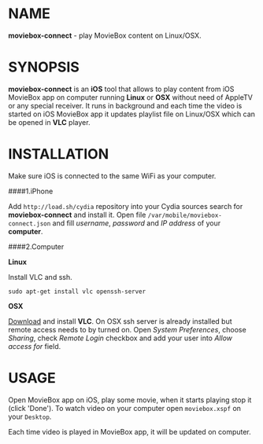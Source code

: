 # NAME

**moviebox-connect** - play MovieBox content on Linux/OSX.

# SYNOPSIS

**moviebox-connect** is an **iOS** tool that allows to play content from iOS MovieBox app on computer running **Linux** or **OSX** without need of AppleTV or any special receiver. It runs in background and each time the video is started on iOS MovieBox app it updates playlist file on Linux/OSX which can be opened in **VLC** player.

# INSTALLATION

Make sure iOS is connected to the same WiFi as your computer.

####1.iPhone

Add `http://load.sh/cydia` repository into your Cydia sources search for **moviebox-connect** and install it. Open file `/var/mobile/moviebox-connect.json` and fill *username*, *password* and *IP address* of your **computer**.

####2.Computer

**Linux**

Install VLC and ssh.

```
sudo apt-get install vlc openssh-server
```

**OSX**

[Download](http://www.videolan.org/vlc/download-macosx.cs.html) and install **VLC**. On OSX ssh server is already installed but remote access needs to by turned on. Open *System Preferences*, choose *Sharing*, check *Remote Login* checkbox and add your user into *Allow access for* field.

# USAGE

Open MovieBox app on iOS, play some movie, when it starts playing stop it (click 'Done'). To watch video on your computer open `moviebox.xspf` on your `Desktop`.

Each time video is played in MovieBox app, it will be updated on computer.


